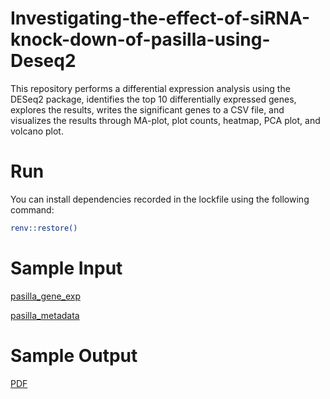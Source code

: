 # Investigating-the-effect-of-siRNA-knock-down-of-pasilla-using-Deseq2
This repository performs a differential expression analysis using the DESeq2 package, identifies the top 10 differentially expressed genes, explores the results, writes the significant genes to a CSV file, and visualizes the results through MA-plot, plot counts, heatmap, PCA plot, and volcano plot.

# Run
You can install dependencies recorded in the lockfile using the following command:
```bash
renv::restore()
```
# Sample Input
[pasilla_gene_exp](https://raw.githubusercontent.com/lamamedhat/Investigating-the-effect-of-siRNA-knock-down-of-pasilla-using-Deseq2/main/Data/pasilla_gene_exp.csv)

[pasilla_metadata](https://raw.githubusercontent.com/lamamedhat/Investigating-the-effect-of-siRNA-knock-down-of-pasilla-using-Deseq2/main/Data/pasilla_meta.data.csv)

# Sample Output
[PDF](https://github.com/lamamedhat/Investigating-the-effect-of-siRNA-knock-down-of-pasilla-using-Deseq2/blob/main/Output/Differential_Expression.pdf)
